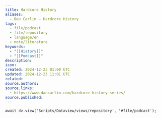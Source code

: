 ```yaml
---
title: Hardcore History
aliases:
  - Dan Carlin – Hardcore History
tags:
  - file/podcast
  - file/repository
  - language/en
  - note/literature
keywords:
  - "[[History]]"
  - "[[Podcast]]"
description: 
icon: 
created: 2024-12-23 01:00 UTC
updated: 2024-12-23 11:01 UTC
related: 
source.authors: 
source.links:
  - https://www.dancarlin.com/hardcore-history-series/
source.published: 
---
```


```dataviewjs
await dv.view('Scripts/Dataview/views/repository', '#file/podcast');
```

